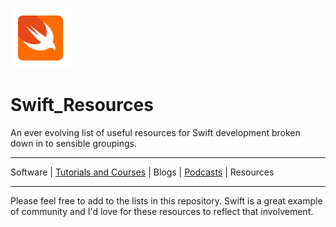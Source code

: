 ![Swift Icon](images/swift-icon-96.png)
# Swift_Resources
An ever evolving list of useful resources for Swift development broken down in to sensible groupings.

---
Software | [Tutorials and Courses](https://github.com/GrfxGuru/Swift_Resources/blob/master/Tutorials.md) | Blogs | [Podcasts](https://github.com/GrfxGuru/Swift_Resources/blob/master/Podcasts.md) | Resources

---

Please feel free to add to the lists in this repository. Swift is a great example of community and I'd love for these resources to reflect that involvement.
